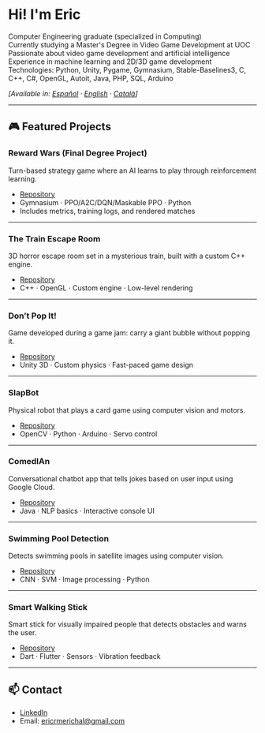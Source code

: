 # Hi! I'm Eric

Computer Engineering graduate (specialized in Computing)  
Currently studying a Master's Degree in Video Game Development at UOC  
Passionate about video game development and artificial intelligence  
Experience in machine learning and 2D/3D game development  
Technologies: Python, Unity, Pygame, Gymnasium, Stable-Baselines3, C, C++, C#, OpenGL, Autoit, Java, PHP, SQL, Arduino

*[Available in: [Español](./README.es.md) · [English](./README.md) · [Català](./README.cat.md)]*

---

## 🎮 Featured Projects

### Reward Wars (Final Degree Project)
Turn-based strategy game where an AI learns to play through reinforcement learning.
- [Repository](https://github.com/ericrmerichal/Reward-Wars)
- Gymnasium · PPO/A2C/DQN/Maskable PPO · Python
- Includes metrics, training logs, and rendered matches

---

### The Train Escape Room
3D horror escape room set in a mysterious train, built with a custom C++ engine.
- [Repository](https://github.com/ericrmerichal/The-Train-Escape-Room)
- C++ · OpenGL · Custom engine · Low-level rendering

---

### Don’t Pop It!
Game developed during a game jam: carry a giant bubble without popping it.
- [Repository](https://github.com/ericrmerichal/Don-t-Pop-It)
- Unity 3D · Custom physics · Fast-paced game design

---

### SlapBot
Physical robot that plays a card game using computer vision and motors.
- [Repository](https://github.com/ericrmerichal/SlapBot)
- OpenCV · Python · Arduino · Servo control

---

### ComedIAn
Conversational chatbot app that tells jokes based on user input using Google Cloud.
- [Repository](https://github.com/ericrmerichal/ComedIAn)
- Java · NLP basics · Interactive console UI

---

### Swimming Pool Detection
Detects swimming pools in satellite images using computer vision.
- [Repository](https://github.com/ericrmerichal/Swiming_Pool_Detection)
- CNN · SVM · Image processing · Python

---

### Smart Walking Stick
Smart stick for visually impaired people that detects obstacles and warns the user.
- [Repository](https://github.com/ericrmerichal/Smart-Walking-Stick)
- Dart · Flutter · Sensors · Vibration feedback

---

## 📫 Contact
- [LinkedIn](https://linkedin.com/in/tu-usuario)
- Email: ericrmerichal@gmail.com
